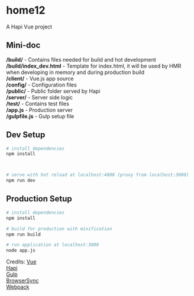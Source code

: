 # home12

A Hapi Vue project

## Mini-doc

**/build/** - Contains files needed for build and hot development  
**/build/index_dev.html** - Template for index.html, it will be used by HMR when developing in memory and during production build   
**/client/** - Vue.js app source  
**/config/** - Configuration files  
**/public/** - Public folder served by Hapi  
**/server/** - Server side logic  
**/test/** -   Contains test files  
**/app.js**  - Production server  
**/gulpfile.js**  - Gulp setup file   

## Dev Setup

``` bash
# install dependencies
npm install



# serve with hot reload at localhost:4000 (proxy from localhost:3000)
npm run dev
```

## Production Setup

``` bash
# install dependencies
npm install

# build for production with minification
npm run build

# run application at localhost:3000
node app.js
```

Credits:
[Vue](https://vuejs.org/)  
[Hapi](http://hapijs.com/)  
[Gulp](https://gulpjs.com/)  
[BrowserSync](https://www.browsersync.io/)  
[Webpack](https://webpack.js.org/)  
